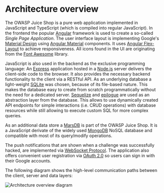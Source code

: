 # Architecture overview

The OWASP Juice Shop is a pure web application implemented in JavaScript
and TypeScript (which is compiled into regular JavaScript). In the
frontend the popular [Angular](https://angular.io/) framework is used to
create a so-called _Single Page Application_. The user interface layout
is implementing Google's [Material Design](https://material.io/) using
[Angular Material](https://material.angular.io/) components. It uses
[Angular Flex-Layout](https://github.com/angular/flex-layout) to achieve
responsiveness. All icons found in the UI are originating from the
[Font Awesome](https://fontawesome.com) library.

JavaScript is also used in the backend as the exclusive programming
language: An [Express](http://expressjs.com) application hosted in a
[Node.js](https://nodejs.org) server delivers the client-side code to
the browser. It also provides the necessary backend functionality to the
client via a RESTful API. As an underlying database a light-weight
[SQLite](https://www.sqlite.org) was chosen, because of its file-based
nature. This makes the database easy to create from scratch
programmatically without the need for a dedicated server.
[Sequelize](http://docs.sequelizejs.com) and
[epilogue](https://github.com/dchester/epilogue) are used as an
abstraction layer from the database. This allows to use dynamically
created API endpoints for simple interactions (i.e. CRUD operations)
with database resources while still allowing to execute custom SQL for
more complex queries.

As an additional data store a [MarsDB](https://github.com/c58/marsdb) is
part of the OWASP Juice Shop. It is a JavaScript derivate of the widely
used [MongoDB](https://www.mongodb.com) NoSQL database and compatible
with most of its query/modify operations.

The push notifications that are shown when a challenge was successfully
hacked, are implemented via
[WebSocket Protocol](https://tools.ietf.org/html/rfc6455). The
application also offers convenient user registration via
[OAuth 2.0](https://oauth.net/2/) so users can sign in with their Google
accounts.

The following diagram shows the high-level communication paths between
the client, server and data layers:

![Architecture overview diagram](https://raw.githubusercontent.com/bkimminich/pwning-juice-shop/master/introduction/img/architecture-diagram.png)
